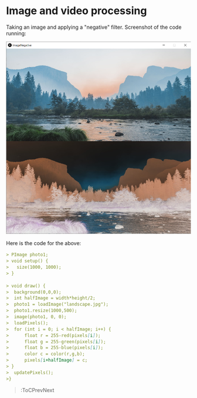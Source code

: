 # Image and video processing
Taking an image and applying a "negative" filter.
Screenshot of the code running:

![Image Negative](docs\sketches\imageNegative.jpg)

Here is the code for the above:

```md
> PImage photo1;
> void setup() {
>   size(1000, 1000);
> }

> void draw() {
>  background(0,0,0);
>  int halfImage = width*height/2;
>  photo1 = loadImage("landscape.jpg");
>  photo1.resize(1000,500);
>  image(photo1, 0, 0);
>  loadPixels();
>  for (int i = 0; i < halfImage; i++) {
>      float r = 255-red(pixels[i]);
>      float g = 255-green(pixels[i]);
>      float b = 255-blue(pixels[i]);
>      color c = color(r,g,b);
>      pixels[i+halfImage] = c;
> }
>  updatePixels();
>}

```

> :ToCPrevNext
